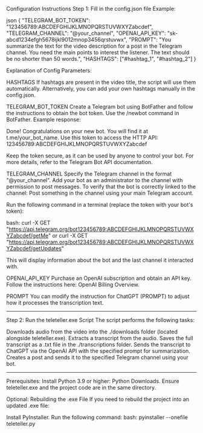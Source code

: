 Configuration Instructions
Step 1: Fill in the config.json file
Example:

json
{
  "TELEGRAM_BOT_TOKEN": "123456789:ABCDEFGHIJKLMNOPQRSTUVWXYZabcdef",
  "TELEGRAM_CHANNEL": "@your_channel",
  "OPENAI_API_KEY": "sk-abcd1234efgh5678ijkl9012mnop3456qrstuvwx",
  "PROMPT": "You summarize the text for the video description for a post in the Telegram channel. You need the main points to interest the listener. The text should be no shorter than 50 words.",
  "HASHTAGS": ["#hashtag_1", "#hashtag_2"]
}


Explanation of Config Parameters:

HASHTAGS
If hashtags are present in the video title, the script will use them automatically.
Alternatively, you can add your own hashtags manually in the config.json.

TELEGRAM_BOT_TOKEN
Create a Telegram bot using BotFather and follow the instructions to obtain the bot token.
Use the /newbot command in BotFather.
Example response:

Done! Congratulations on your new bot. You will find it at t.me/your_bot_name. Use this token to access the HTTP API:
123456789:ABCDEFGHIJKLMNOPQRSTUVWXYZabcdef

Keep the token secure, as it can be used by anyone to control your bot.
For more details, refer to the Telegram Bot API documentation.

TELEGRAM_CHANNEL
Specify the Telegram channel in the format "@your_channel".
Add your bot as an administrator to the channel with permission to post messages.
To verify that the bot is correctly linked to the channel:
Post something in the channel using your main Telegram account.

Run the following command in a terminal (replace the token with your bot's token):

bash:
curl -X GET "https://api.telegram.org/bot123456789:ABCDEFGHIJKLMNOPQRSTUVWXYZabcdef/getMe"
or
curl -X GET "https://api.telegram.org/bot123456789:ABCDEFGHIJKLMNOPQRSTUVWXYZabcdef/getUpdates"

This will display information about the bot and the last channel it interacted with.

OPENAI_API_KEY
Purchase an OpenAI subscription and obtain an API key.
Follow the instructions here: OpenAI Billing Overview.


PROMPT
You can modify the instruction for ChatGPT (PROMPT) to adjust how it processes the transcription text.


--------------------------------
Step 2: Run the teleteller.exe Script
The script performs the following tasks:

Downloads audio from the video into the ./downloads folder (located alongside teleteller.exe).
Extracts a transcript from the audio.
Saves the full transcript as a .txt file in the ./transcriptions folder.
Sends the transcript to ChatGPT via the OpenAI API with the specified prompt for summarization.
Creates a post and sends it to the specified Telegram channel using your bot.

--------------------------------
Prerequisites:
Install Python 3.9 or higher: Python Downloads.
Ensure teleteller.exe and the project code are in the same directory.

Optional: Rebuilding the .exe File
If you need to rebuild the project into an updated .exe file:

Install PyInstaller.
Run the following command:
bash:
pyinstaller --onefile teleteller.py

